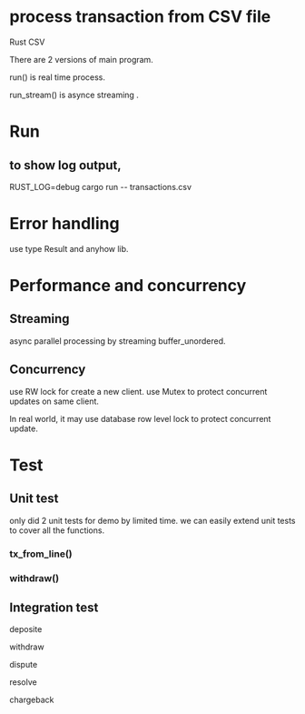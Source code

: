 # process transaction from CSV file
Rust CSV

There are 2 versions of main program.

run() is real time process.

run_stream() is asynce streaming .

# Run

## to show log output,
RUST_LOG=debug cargo run -- transactions.csv

# Error handling
use type Result and anyhow lib.

# Performance and concurrency

## Streaming
async parallel processing by streaming buffer_unordered.

## Concurrency
use RW lock for create a new client.
use Mutex to protect concurrent updates on same client.

In real world, it may use database row level lock to protect concurrent update.

# Test


## Unit test
only did 2 unit tests for demo by limited time. we can easily extend unit tests to cover all the functions.

### tx_from_line()
### withdraw()

## Integration test
deposite

withdraw

dispute

resolve

chargeback
